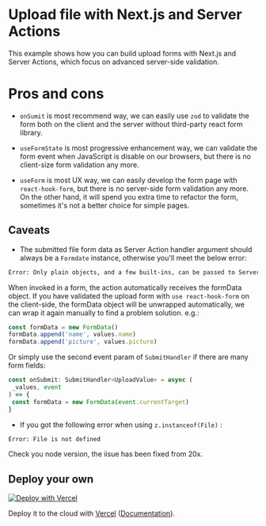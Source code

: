 # Upload file with Next.js and Server Actions

This example shows how you can build upload forms with Next.js and Server Actions, which focus on advanced server-side validation. 

# Pros and cons

- `onSumit` is most recommend way, we can easily use `zod` to validate the form both on the client and the server without third-party react form library. 

- `useFormState` is most progressive enhancement way, we can validate the form event when JavaScript is disable on our browsers, but there is no client-size form validation any more.

-  `useForm` is most UX way, we can easily develop the form page with `react-hook-form`, but there is no server-side form validation any more. On the other hand, it will spend you extra time to refactor the form, sometimes it's not a better choice for simple pages. 

## Caveats

- The submitted file form data as Server Action handler argument should always be a `Formdate` instance, otherwise you'll meet the below error:

```bash
Error: Only plain objects, and a few built-ins, can be passed to Server Actions. Classes or null prototypes are not supported.
```

 When invoked in a form, the action automatically receives the formData object. If you have validated the upload form with `use react-hook-form` on the client-side, the formData object will be unwrapped automatically, we can wrap it again manually to find a problem solution. e.g.:

 ```javascript
const formData = new FormData()
formData.append('name', values.name)
formData.append('picture', values.picture)
 ``` 

 Or simply use the second event param of `SubmitHandler` if there are many form fields: 

 ```javascript
const onSubmit: SubmitHandler<UploadValue> = async (
  _values, event
) => {
  const formData = new FormData(event.currentTarget)
}
 ```

- If you got the following error when using `z.instanceof(File)` :

```bash
Error: File is not defined
```
Check you node version, the iisue has been fixed from 20x. 

## Deploy your own

[![Deploy with Vercel](https://vercel.com/button)](https://vercel.com/new/clone?repository-url=https://github.com/vercel/next.js/tree/canary/examples/server-actions-upload&project-name=server-actions-upload&repository-name=server-actions-upload)


Deploy it to the cloud with [Vercel](https://vercel.com/new?utm_source=github&utm_medium=readme&utm_campaign=next-example) ([Documentation](https://nextjs.org/docs/deployment)).
